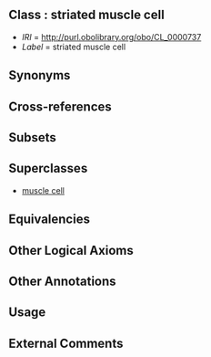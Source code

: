
## Class : striated muscle cell

 * *IRI* = http://purl.obolibrary.org/obo/CL_0000737
 * *Label* = striated muscle cell

## Synonyms


## Cross-references


## Subsets


## Superclasses

 * [muscle cell](../../CL/87/CL_0000187.md)

## Equivalencies


## Other Logical Axioms


## Other Annotations


## Usage


## External Comments

